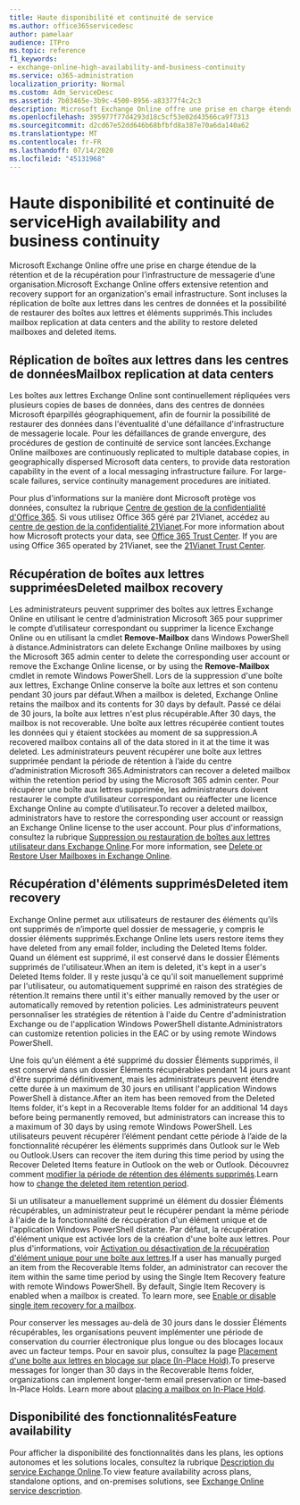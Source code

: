 ```yaml
---
title: Haute disponibilité et continuité de service
ms.author: office365servicedesc
author: pamelaar
audience: ITPro
ms.topic: reference
f1_keywords:
- exchange-online-high-availability-and-business-continuity
ms.service: o365-administration
localization_priority: Normal
ms.custom: Adm_ServiceDesc
ms.assetid: 7b03465e-3b9c-4500-8956-a83377f4c2c3
description: Microsoft Exchange Online offre une prise en charge étendue de la rétention et de la récupération pour l’infrastructure de messagerie d’une organisation. Sont incluses la réplication de boîte aux lettres dans les centres de données et la possibilité de restaurer des boîtes aux lettres et éléments supprimés.
ms.openlocfilehash: 395977f77d4293d18c5cf53e02d43566ca9f7313
ms.sourcegitcommit: d2cd67e52dd646b68bfbfd8a387e70a6da140a62
ms.translationtype: MT
ms.contentlocale: fr-FR
ms.lasthandoff: 07/14/2020
ms.locfileid: "45131968"
---
```

# <a name="high-availability-and-business-continuity"></a><span data-ttu-id="93256-104">Haute disponibilité et continuité de service</span><span class="sxs-lookup"><span data-stu-id="93256-104">High availability and business continuity</span></span>

<span data-ttu-id="93256-105">Microsoft Exchange Online offre une prise en charge étendue de la rétention et de la récupération pour l’infrastructure de messagerie d’une organisation.</span><span class="sxs-lookup"><span data-stu-id="93256-105">Microsoft Exchange Online offers extensive retention and recovery support for an organization's email infrastructure.</span></span> <span data-ttu-id="93256-106">Sont incluses la réplication de boîte aux lettres dans les centres de données et la possibilité de restaurer des boîtes aux lettres et éléments supprimés.</span><span class="sxs-lookup"><span data-stu-id="93256-106">This includes mailbox replication at data centers and the ability to restore deleted mailboxes and deleted items.</span></span>
  
## <a name="mailbox-replication-at-data-centers"></a><span data-ttu-id="93256-107">Réplication de boîtes aux lettres dans les centres de données</span><span class="sxs-lookup"><span data-stu-id="93256-107">Mailbox replication at data centers</span></span>

<span data-ttu-id="93256-p103">Les boîtes aux lettres Exchange Online sont continuellement répliquées vers plusieurs copies de bases de données, dans des centres de données Microsoft éparpillés géographiquement, afin de fournir la possibilité de restaurer des données dans l'éventualité d'une défaillance d'infrastructure de messagerie locale. Pour les défaillances de grande envergure, des procédures de gestion de continuité de service sont lancées.</span><span class="sxs-lookup"><span data-stu-id="93256-p103">Exchange Online mailboxes are continuously replicated to multiple database copies, in geographically dispersed Microsoft data centers, to provide data restoration capability in the event of a local messaging infrastructure failure. For large-scale failures, service continuity management procedures are initiated.</span></span>
  
<span data-ttu-id="93256-p104">Pour plus d'informations sur la manière dont Microsoft protège vos données, consultez la rubrique [Centre de gestion de la confidentialité d'Office 365](https://go.microsoft.com/fwlink/p/?LinkId=299135). Si vous utilisez Office 365 géré par 21Vianet, accédez au [centre de gestion de la confidentialité 21Vianet](https://www.21vbluecloud.com/office365/trustcenter/onlineservices.mdl).</span><span class="sxs-lookup"><span data-stu-id="93256-p104">For more information about how Microsoft protects your data, see [Office 365 Trust Center](https://go.microsoft.com/fwlink/p/?LinkId=299135). If you are using Office 365 operated by 21Vianet, see the [21Vianet Trust Center](https://www.21vbluecloud.com/office365/trustcenter/onlineservices.mdl).</span></span>
  
## <a name="deleted-mailbox-recovery"></a><span data-ttu-id="93256-112">Récupération de boîtes aux lettres supprimées</span><span class="sxs-lookup"><span data-stu-id="93256-112">Deleted mailbox recovery</span></span>

<span data-ttu-id="93256-113">Les administrateurs peuvent supprimer des boîtes aux lettres Exchange Online en utilisant le centre d’administration Microsoft 365 pour supprimer le compte d’utilisateur correspondant ou supprimer la licence Exchange Online ou en utilisant la cmdlet **Remove-Mailbox** dans Windows PowerShell à distance.</span><span class="sxs-lookup"><span data-stu-id="93256-113">Administrators can delete Exchange Online mailboxes by using the Microsoft 365 admin center to delete the corresponding user account or remove the Exchange Online license, or by using the **Remove-Mailbox** cmdlet in remote Windows PowerShell.</span></span> <span data-ttu-id="93256-114">Lors de la suppression d'une boîte aux lettres, Exchange Online conserve la boîte aux lettres et son contenu pendant 30 jours par défaut.</span><span class="sxs-lookup"><span data-stu-id="93256-114">When a mailbox is deleted, Exchange Online retains the mailbox and its contents for 30 days by default.</span></span> <span data-ttu-id="93256-115">Passé ce délai de 30 jours, la boîte aux lettres n'est plus récupérable.</span><span class="sxs-lookup"><span data-stu-id="93256-115">After 30 days, the mailbox is not recoverable.</span></span> <span data-ttu-id="93256-116">Une boîte aux lettres récupérée contient toutes les données qui y étaient stockées au moment de sa suppression.</span><span class="sxs-lookup"><span data-stu-id="93256-116">A recovered mailbox contains all of the data stored in it at the time it was deleted.</span></span> <span data-ttu-id="93256-117">Les administrateurs peuvent récupérer une boîte aux lettres supprimée pendant la période de rétention à l’aide du centre d’administration Microsoft 365.</span><span class="sxs-lookup"><span data-stu-id="93256-117">Administrators can recover a deleted mailbox within the retention period by using the Microsoft 365 admin center.</span></span> <span data-ttu-id="93256-118">Pour récupérer une boîte aux lettres supprimée, les administrateurs doivent restaurer le compte d’utilisateur correspondant ou réaffecter une licence Exchange Online au compte d’utilisateur.</span><span class="sxs-lookup"><span data-stu-id="93256-118">To recover a deleted mailbox, administrators have to restore the corresponding user account or reassign an Exchange Online license to the user account.</span></span> <span data-ttu-id="93256-119">Pour plus d'informations, consultez la rubrique [Suppression ou restauration de boîtes aux lettres utilisateur dans Exchange Online](https://go.microsoft.com/fwlink/p/?LinkId=286992).</span><span class="sxs-lookup"><span data-stu-id="93256-119">For more information, see [Delete or Restore User Mailboxes in Exchange Online](https://go.microsoft.com/fwlink/p/?LinkId=286992).</span></span>
  
## <a name="deleted-item-recovery"></a><span data-ttu-id="93256-120">Récupération d'éléments supprimés</span><span class="sxs-lookup"><span data-stu-id="93256-120">Deleted item recovery</span></span>

<span data-ttu-id="93256-121">Exchange Online permet aux utilisateurs de restaurer des éléments qu’ils ont supprimés de n’importe quel dossier de messagerie, y compris le dossier éléments supprimés.</span><span class="sxs-lookup"><span data-stu-id="93256-121">Exchange Online lets users restore items they have deleted from any email folder, including the Deleted Items folder.</span></span> <span data-ttu-id="93256-122">Quand un élément est supprimé, il est conservé dans le dossier Éléments supprimés de l'utilisateur.</span><span class="sxs-lookup"><span data-stu-id="93256-122">When an item is deleted, it's kept in a user's Deleted Items folder.</span></span> <span data-ttu-id="93256-123">Il y reste jusqu'à ce qu'il soit manuellement supprimé par l'utilisateur, ou automatiquement supprimé en raison des stratégies de rétention.</span><span class="sxs-lookup"><span data-stu-id="93256-123">It remains there until it's either manually removed by the user or automatically removed by retention policies.</span></span> <span data-ttu-id="93256-124">Les administrateurs peuvent personnaliser les stratégies de rétention à l'aide du Centre d'administration Exchange ou de l'application Windows PowerShell distante.</span><span class="sxs-lookup"><span data-stu-id="93256-124">Administrators can customize retention policies in the EAC or by using remote Windows PowerShell.</span></span>
  
<span data-ttu-id="93256-125">Une fois qu'un élément a été supprimé du dossier Éléments supprimés, il est conservé dans un dossier Éléments récupérables pendant 14 jours avant d'être supprimé définitivement, mais les administrateurs peuvent étendre cette durée à un maximum de 30 jours en utilisant l'application Windows PowerShell à distance.</span><span class="sxs-lookup"><span data-stu-id="93256-125">After an item has been removed from the Deleted Items folder, it's kept in a Recoverable Items folder for an additional 14 days before being permanently removed, but administrators can increase this to a maximum of 30 days by using remote Windows PowerShell.</span></span> <span data-ttu-id="93256-126">Les utilisateurs peuvent récupérer l’élément pendant cette période à l’aide de la fonctionnalité récupérer les éléments supprimés dans Outlook sur le Web ou Outlook.</span><span class="sxs-lookup"><span data-stu-id="93256-126">Users can recover the item during this time period by using the Recover Deleted Items feature in Outlook on the web or Outlook.</span></span> <span data-ttu-id="93256-127">Découvrez comment [modifier la période de rétention des éléments supprimés](https://go.microsoft.com/fwlink/p/?LinkId=286940).</span><span class="sxs-lookup"><span data-stu-id="93256-127">Learn how to [change the deleted item retention period](https://go.microsoft.com/fwlink/p/?LinkId=286940).</span></span>
  
<span data-ttu-id="93256-p108">Si un utilisateur a manuellement supprimé un élément du dossier Éléments récupérables, un administrateur peut le récupérer pendant la même période à l'aide de la fonctionnalité de récupération d'un élément unique et de l'application Windows PowerShell distante. Par défaut, la récupération d'élément unique est activée lors de la création d'une boîte aux lettres. Pour plus d'informations, voir [Activation ou désactivation de la récupération d'élément unique pour une boîte aux lettres](https://go.microsoft.com/fwlink/p/?LinkID=286941).</span><span class="sxs-lookup"><span data-stu-id="93256-p108">If a user has manually purged an item from the Recoverable Items folder, an administrator can recover the item within the same time period by using the Single Item Recovery feature with remote Windows PowerShell. By default, Single Item Recovery is enabled when a mailbox is created. To learn more, see [Enable or disable single item recovery for a mailbox](https://go.microsoft.com/fwlink/p/?LinkID=286941).</span></span>
  
<span data-ttu-id="93256-p109">Pour conserver les messages au-delà de 30 jours dans le dossier Éléments récupérables, les organisations peuvent implémenter une période de conservation du courrier électronique plus longue ou des blocages locaux avec un facteur temps. Pour en savoir plus, consultez la page [Placement d'une boîte aux lettres en blocage sur place (In-Place Hold)](https://go.microsoft.com/fwlink/p/?LinkId=271746).</span><span class="sxs-lookup"><span data-stu-id="93256-p109">To preserve messages for longer than 30 days in the Recoverable Items folder, organizations can implement longer-term email preservation or time-based In-Place Holds. Learn more about [placing a mailbox on In-Place Hold](https://go.microsoft.com/fwlink/p/?LinkId=271746).</span></span>
  
## <a name="feature-availability"></a><span data-ttu-id="93256-133">Disponibilité des fonctionnalités</span><span class="sxs-lookup"><span data-stu-id="93256-133">Feature availability</span></span>

<span data-ttu-id="93256-134">Pour afficher la disponibilité des fonctionnalités dans les plans, les options autonomes et les solutions locales, consultez la rubrique [Description du service Exchange Online](exchange-online-service-description.md).</span><span class="sxs-lookup"><span data-stu-id="93256-134">To view feature availability across plans, standalone options, and on-premises solutions, see [Exchange Online service description](exchange-online-service-description.md).</span></span>
  